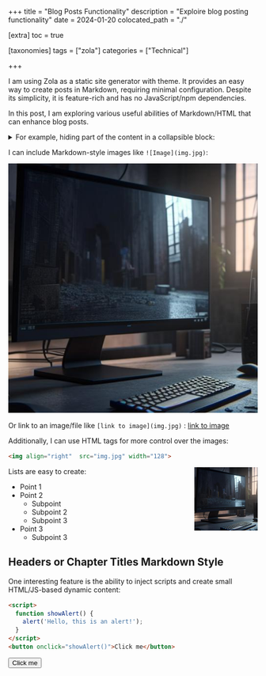 +++
title = "Blog Posts Functionality"
description = "Exploire blog posting functionality"
date = 2024-01-20
colocated_path = "./"

[extra]
toc = true

[taxonomies]
tags = ["zola"]
categories = ["Technical"] 

+++

I am using Zola as a static site generator with theme. It provides an easy way to create posts in Markdown, requiring minimal configuration. Despite its simplicity, it is feature-rich and has no JavaScript/npm dependencies.

In this post, I am exploring various useful abilities of Markdown/HTML that can enhance blog posts.
<!-- more -->
<details>
    <summary>For example, hiding part of the content in a collapsible block:</summary>
    In the collapsed part, I can include extensive text without cluttering the page. This can be achieved using the following syntax:

```html
<details>
    <summary>Summary of the content</summary>
    Content itself
</details>
```
Syntax highlighting also works within these blocks.
</details>

I can include Markdown-style images like `![Image](img.jpg)`:

![Image](img.jpg)

Or link to an image/file like `[link to image](img.jpg)` : [link to image](img.jpg)


Additionally, I can use HTML tags for more control over the images:

```html
<img align="right"  src="img.jpg" width="128"> 
```
<img align="right"  src="img.jpg" width="128"> 


Lists are easy to create:
 - Point 1
 - Point 2
   - Subpoint
   - Subpoint 2
   - Subpoint 3
 - Point 3
   - Subpoint 3

## Headers or Chapter Titles Markdown Style

One interesting feature is the ability to inject scripts and create small HTML/JS-based dynamic content:

```html
<script>
  function showAlert() {
    alert('Hello, this is an alert!');
  }
</script>
<button onclick="showAlert()">Click me</button>
```

<script>
  function showAlert() {
    alert('Hello, this is an alert!');
  }
</script>
<button onclick="showAlert()">Click me</button>
